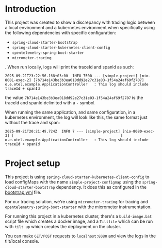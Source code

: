 # Introduction

This project was created to show a discrepancy with tracing logic between a local environment and a kubernetes
environment when specifically using the following dependencies with specific configuration:

- `spring-cloud-starter-bootstrap`
- `spring-cloud-starter-kubernetes-client-config`
- `opentelemetry-spring-boot-starter`
- `micrometer-tracing`

. When run locally, logs will print the traceId and spanId as such:

```text
2025-09-21T23:22:56.168+03:00  INFO 7500 --- [simple-project] [nio-8081-exec-2] [7b714e143be3b3ea018dd92e27c31e03-1f54a24af69f2707] o.e.otel.example.ApplicationController   : This log should include traceId + spanId
```

the value `7b714e143be3b3ea018dd92e27c31e03-1f54a24af69f2707` is the traceId and spanId delimited with a `-` symbol.

When running the same application, and same configuration, in a kubernetes environment, the log will look like this, the
same format just without the trace and span:

```text
2025-09-21T20:21:49.724Z  INFO 7 --- [simple-project] [nio-8080-exec-3] [                                                 ] o.e.otel.example.ApplicationController   : This log should include traceId + spanId
```

# Project setup

This project is using `spring-cloud-starter-kubernetes-client-config` to load configMaps with the name
`simple-project-configmap` using the `spring-cloud-starter-bootstrap` dependency. It does this as configured in
the [bootstrap.yml](./src/main/resources/bootstrap.yml) file.

For our tracing solution, we're using `micrometer-tracing` for tracing and
`opentelemetry-spring-boot-starter` with the micrometer instrumentation.

For running this project in a kubernetes cluster, there's a `build-image.bat` script file which creates a docker
image, and a `Tiltfile` which can be run with `tilt up` which creates the deployment on the cluster.

You can make `GET/POST` requests to `localhost:8080` and view the logs in the tilt/local console.


